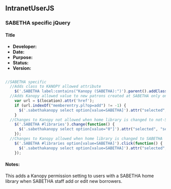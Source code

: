 ## IntranetUserJS

### SABETHA specific jQuery

#### Title 

* **Developer:** 
* **Date:**
* **Purpose:** 
* **Status:** 
* **Version:** 

```javascript

//SABETHA specific 
  //Adds class to KANOPY allowed attribute 
    $('.SABETHA label:contains("Kanopy (SABETHA):")').parent().addClass('sabethakanopy'); 
  //Adds Kanopy allowed value to new patrons created at SABETHA only on new users 
    var url = $(location).attr('href'); 
    if (url.indexOf("memberentry.pl?op=add") != -1) { 
      $('.sabethakanopy select option[value=SABETHA]').attr("selected", "selected"); 
    } 
  //Changes to Kanopy not allowed when home library is changed to not-SABETHA 
    $('.SABETHA #libraries').change(function() { 
      $('.sabethakanopy select option[value="0"]').attr("selected", "selected"); 
    }); 
  //Changes to Kanopy allowed when home library is changed to SABETHA 
    $('.SABETHA #libraries option[value=SABETHA]').click(function() { 
      $('.sabethakanopy select option[value=SABETHA]').attr("selected", "selected"); 
    }); 

```

#### Notes:

This adds a Kanopy permission setting to users with a SABETHA home library when SABETHA staff add or edit new borrowers.  

